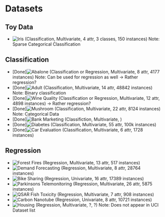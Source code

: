 # Datasets

## Toy Data

- ![Iris](https://archive.ics.uci.edu/ml/datasets/Iris) (Classification, Multivariate, 4 attr, 3 classes, 150 instances) Note: Sparse Categorical Classification

## Classification

- [Done]![Abalone](https://archive.ics.uci.edu/ml/datasets/Abalone) (Classification or Regression, Multivariate, 8 attr, 4177 instances) Note: Can be used for regression as well -> Rather regression?
- [Done]![Adult](https://archive.ics.uci.edu/ml/datasets/Adult) (Classification, Multivariate, 14 attr, 48842 instances) Note: Binary classification
- [Done]![Wine Quality](https://archive.ics.uci.edu/ml/datasets/Wine+Quality) (Classification or Regression, Multivariate, 12 attr, 4898 instances) -> Rather regression?
- [Done]![Mushroom](https://archive.ics.uci.edu/ml/datasets/Mushroom) (Classification, Multivariate, 22 attr, 8124 instances) Note: Categorical Data
- [Done]![Bank Marketing](https://archive.ics.uci.edu/ml/datasets/Bank+Marketing) (Classifiction, Multivariate, )
- [Done]![Diabetes](https://archive.ics.uci.edu/ml/datasets/Diabetes+130-US+hospitals+for+years+1999-2008) (Classification, Multivariate, 55 attr, 100k instances)
- [Done]![Car Evaluation](https://archive.ics.uci.edu/ml/datasets/Car+Evaluation) (Classification, Multivariate, 6 attr, 1728 instances)

## Regression

- ![Forest Fires](https://archive.ics.uci.edu/ml/datasets/Forest+Fires) (Regression, Multivariate, 13 attr, 517 instances)
- ![Demand Forecasting](https://archive.ics.uci.edu/ml/datasets/Demand+Forecasting+for+a+store) (Regression, Multivariate, 8 attr, 28764 instances)
- ![Bike Sharing](https://archive.ics.uci.edu/ml/datasets/Bike+Sharing+Dataset) (Regression, Univariate, 16 attr, 17389 instances)
- ![Parkinsons Telemonitoring](https://archive.ics.uci.edu/ml/datasets/Parkinsons+Telemonitoring) (Regression, Multivariate, 26 attr, 5875 instances)
- ![QSAR Fish Toxicity](https://archive.ics.uci.edu/ml/datasets/QSAR+fish+toxicity) (Regression, Multivariate, 7 attr, 908 instances)
- ![Carbon Nanotube](https://archive.ics.uci.edu/ml/datasets/Carbon+Nanotubes) (Regression, Univariate, 8 attr, 10721 instances)
- ![Housing](https://archive.ics.uci.edu/ml/machine-learning-databases/housing/) (Regression, Multivariate, ?, ?) Note: Does not appear in UCI Dataset list
